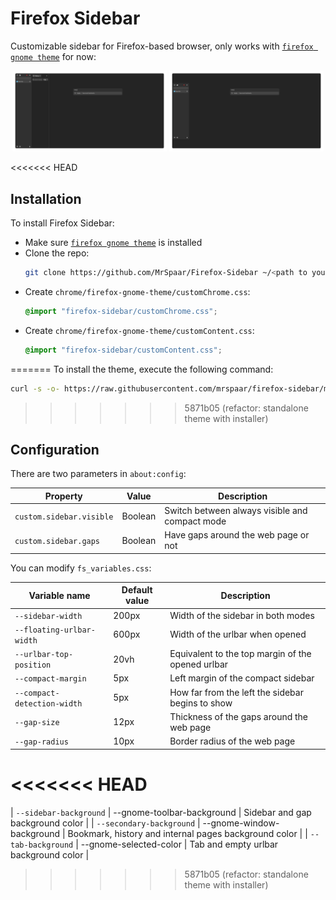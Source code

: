 # Firefox Sidebar

Customizable sidebar for Firefox-based browser, only works with [`firefox gnome theme`](https://github.com/rafaelmardojai/firefox-gnome-theme) for now:

<p align="center">
    <img src="./images/always-visible.png" width="49%" /> <img src="./images/compact.png" width="49%" />
</p>

<<<<<<< HEAD
## Installation

To install Firefox Sidebar:
- Make sure [`firefox gnome theme`](https://github.com/rafaelmardojai/firefox-gnome-theme) is installed
- Clone the repo:
  ```bash
  git clone https://github.com/MrSpaar/Firefox-Sidebar ~/<path to your profile>/chrome/firefox-gnome-theme/firefox-sidebar
  ```
- Create `chrome/firefox-gnome-theme/customChrome.css`:
  ```css
  @import "firefox-sidebar/customChrome.css";
  ```
- Create `chrome/firefox-gnome-theme/customContent.css`:
  ```css
  @import "firefox-sidebar/customContent.css";
  ```
=======
To install the theme, execute the following command:
```bash
curl -s -o- https://raw.githubusercontent.com/mrspaar/firefox-sidebar/master/install.sh | bash
```
>>>>>>> 5871b05 (refactor: standalone theme with installer)

## Configuration

There are two parameters in `about:config`:

| Property                 | Value   | Description                                    |
|------------------------- | ------- |----------------------------------------------- |
| `custom.sidebar.visible` | Boolean | Switch between always visible and compact mode |
| `custom.sidebar.gaps`    | Boolean | Have gaps around the web page or not           |

You can modify `fs_variables.css`:

| Variable name               | Default value              | Description                                           |
|---------------------------- | -------------------------- |------------------------------------------------------ |
| `--sidebar-width`           | 200px                      | Width of the sidebar in both modes                    |
| `--floating-urlbar-width`   | 600px                      | Width of the urlbar when opened                       |
| `--urlbar-top-position`     | 20vh                       | Equivalent to the top margin of the opened urlbar     |
| `--compact-margin`          | 5px                        | Left margin of the compact sidebar                    |
| `--compact-detection-width` | 5px                        | How far from the left the sidebar begins to show      |
| `--gap-size`                | 12px                       | Thickness of the gaps around the web page             |
| `--gap-radius`              | 10px                       | Border radius of the web page                         |
<<<<<<< HEAD
=======
| `--sidebar-background`      | --gnome-toolbar-background | Sidebar and gap background color                      |
| `--secondary-background`    | --gnome-window-background  | Bookmark, history and internal pages background color |
| `--tab-background`          | --gnome-selected-color     | Tab and empty urlbar background color                 |
>>>>>>> 5871b05 (refactor: standalone theme with installer)
